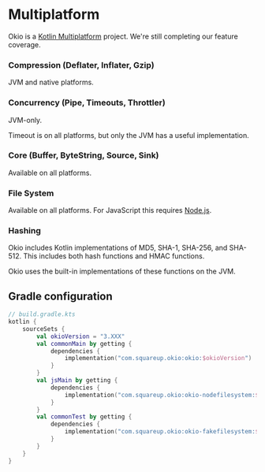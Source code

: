Multiplatform
=============

Okio is a [Kotlin Multiplatform][kotlin_multiplatform] project. We're still completing our feature
coverage.


### Compression (Deflater, Inflater, Gzip)

JVM and native platforms.


### Concurrency (Pipe, Timeouts, Throttler)

JVM-only.

Timeout is on all platforms, but only the JVM has a useful implementation.


### Core (Buffer, ByteString, Source, Sink)

Available on all platforms.


### File System

Available on all platforms. For JavaScript this requires [Node.js][node_js].


### Hashing

Okio includes Kotlin implementations of MD5, SHA-1, SHA-256, and SHA-512. This includes both hash
functions and HMAC functions.

Okio uses the built-in implementations of these functions on the JVM.


[kotlin_multiplatform]: https://kotlinlang.org/docs/reference/multiplatform.html
[mingw]: http://www.mingw.org/
[node_js]: https://nodejs.org/api/fs.html

## Gradle configuration

```kotlin
// build.gradle.kts
kotlin {
    sourceSets {
        val okioVersion = "3.XXX"
        val commonMain by getting {
            dependencies {
                implementation("com.squareup.okio:okio:$okioVersion")
            }
        }
        val jsMain by getting {
            dependencies {
                implementation("com.squareup.okio:okio-nodefilesystem:$okioVersion")
            }
        }
        val commonTest by getting {
            dependencies {
                implementation("com.squareup.okio:okio-fakefilesystem:$okioVersion")
            }
        }
    }
}
```
